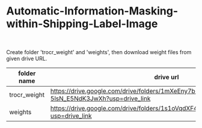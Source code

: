 # Automatic-Information-Masking-within-Shipping-Label-Image
</br>


Create folder 'trocr_weight' and 'weights', then download weight files from given drive URL.

|   folder name    |                                     drive url                                           |
|------------ | --------------------------------------------------------------------------------------- |
|trocr_weight | https://drive.google.com/drive/folders/1mXeEny7bDfHqEcIZ-5lsN_E5NdK3JwXh?usp=drive_link |
| weights     | https://drive.google.com/drive/folders/1s1oVqdXF4qPBji_8PuGIHNwky2QFbHrD?usp=drive_link |

